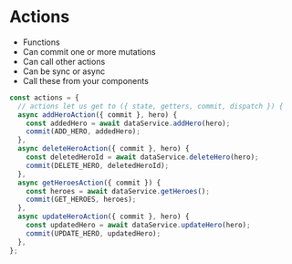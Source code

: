# Actions
- Functions
- Can commit one or more mutations
- Can call other actions
- Can be sync or async
- Call these from your components


```javascript
const actions = {
  // actions let us get to ({ state, getters, commit, dispatch }) {
  async addHeroAction({ commit }, hero) {
    const addedHero = await dataService.addHero(hero);
    commit(ADD_HERO, addedHero);
  },
  async deleteHeroAction({ commit }, hero) {
    const deletedHeroId = await dataService.deleteHero(hero);
    commit(DELETE_HERO, deletedHeroId);
  },
  async getHeroesAction({ commit }) {
    const heroes = await dataService.getHeroes();
    commit(GET_HEROES, heroes);
  },
  async updateHeroAction({ commit }, hero) {
    const updatedHero = await dataService.updateHero(hero);
    commit(UPDATE_HERO, updatedHero);
  },
};
```